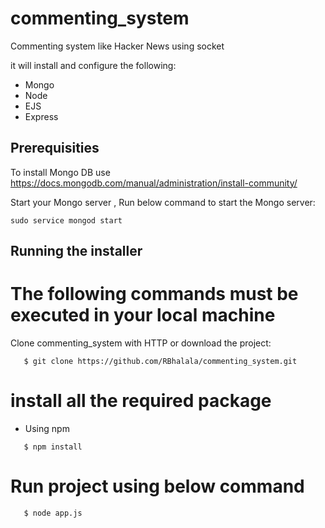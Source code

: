 # commenting_system
Commenting system like Hacker News using socket

it will install and configure the following:

* Mongo
* Node
* EJS
* Express

## Prerequisities
  To install Mongo DB use https://docs.mongodb.com/manual/administration/install-community/ 
  
  Start your Mongo server , Run below command to start the Mongo server:
  ```shell
  sudo service mongod start
  ```
  
## Running the installer

  # The following commands must be executed in your local machine

  Clone commenting_system with HTTP or download the project:
  ```shell
     $ git clone https://github.com/RBhalala/commenting_system.git
  ```
  
  # install all the required package
  - Using npm
  ```shell
     $ npm install
  ```
  # Run project using below command
  ```shell
     $ node app.js
  ```
